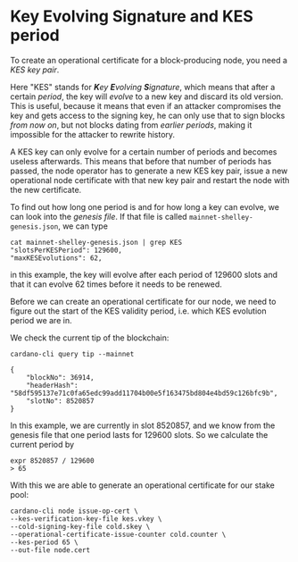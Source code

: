 # Key Evolving Signature and KES period

To create an operational certificate for a block-producing node, you need a _KES key pair_.

Here "KES" stands for _**K**ey **E**volving **S**ignature_, which means that after a certain _period_, the key will _evolve_ to a new key
and discard its old version. This is useful, because it means that even if an attacker compromises the key and gets access to the signing key,
he can only use that to sign blocks _from now on_, but not blocks dating from _earlier periods_, making it impossible for the attacker to rewrite history.

A KES key can only evolve for a certain number of periods and becomes useless afterwards.
This means that before that number of periods has passed, the node operator has to generate a new KES key pair, issue a new operational node certificate with that new key pair and restart the node with the new certificate.

To find out how long one period is and for how long a key can evolve, we can look into the _genesis file_. If that file is called `mainnet-shelley-genesis.json`,
we can type

    cat mainnet-shelley-genesis.json | grep KES
    "slotsPerKESPeriod": 129600,
    "maxKESEvolutions": 62,

in this example, the key will evolve after each period of 129600 slots and that it can evolve 62 times before it needs to be renewed.

Before we can create an operational certificate for our node, we need to figure out the start of the KES validity period, i.e. which KES evolution period we are in.

We check the current tip of the blockchain:

    cardano-cli query tip --mainnet

    {
        "blockNo": 36914,
        "headerHash": "58df595137e71c0fa65edc99add11704b00e5f163475bd804e4bd59c126bfc9b",
        "slotNo": 8520857
    }

In this example, we are currently in slot 8520857, and we know from the genesis file that one period lasts for 129600 slots. So we calculate the current period by

    expr 8520857 / 129600
    > 65

With this we are able to generate an operational certificate for our stake pool:

    cardano-cli node issue-op-cert \
    --kes-verification-key-file kes.vkey \
    --cold-signing-key-file cold.skey \
    --operational-certificate-issue-counter cold.counter \
    --kes-period 65 \
    --out-file node.cert
